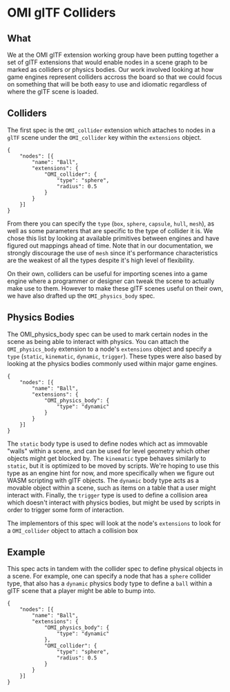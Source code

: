 # OMI glTF Colliders

## What

We at the OMI glTF extension working group have been putting together a set of glTF extensions that would enable nodes in a scene graph to be marked as colliders or physics bodies.
Our work involved looking at how game engines represent colliders accross the board so that we could focus on something that will be both easy to use and idiomatic regardless of where the glTF scene is loaded.

## Colliders

The first spec is the `OMI_collider` extension which attaches to nodes in a `glTF` scene under the `OMI_collider` key within the `extensions` object.

```json=
{
    "nodes": [{
        "name": "Ball",
        "extensions": {
            "OMI_collider": {
                "type": "sphere",
                "radius": 0.5
            }
        }
    }]
}
```

From there you can specify the `type` (`box`, `sphere`, `capsule`, `hull`, `mesh`), as well as some parameters that are specific to the type of collider it is.
We chose this list by looking at available primitives between engines and have figured out mappings ahead of time.
Note that in our documentation, we strongly discourage the use of `mesh` since it's performance characteristics are the weakest of all the types despite it's high level of flexibility.

On their own, colliders can be useful for importing scenes into a game engine where a programmer or designer can tweak the scene to actually make use to them.
However to make these glTF scenes useful on their own, we have also drafted up the `OMI_physics_body` spec.

## Physics Bodies

The OMI_physics_body spec can be used to mark certain nodes in the scene as being able to interact with physics.
You can attach the `OMI_physics_body` extension to a node's `extensions` object and specify a `type` (`static`, `kinematic`, `dynamic`, `trigger`).
These types were also based by looking at the physics bodies commonly used within major game engines.


```json=
{
    "nodes": [{
        "name": "Ball",
        "extensions": {
            "OMI_physics_body": {
                "type": "dynamic"
            }
        }
    }]
}
```


The `static` body type is used to define nodes which act as immovable "walls" within a scene, and can be used for level geometry which other objects might get blocked by.
The `kinematic` type behaves similarly to `static`, but it is optimized to be moved by scripts. We're hoping to use this type as an engine hint for now, and more specifically when we figure out WASM scripting with glTF objects.
The `dynamic` body type acts as a movable object within a scene, such as items on a table that a user might interact with.
Finally, the `trigger` type is used to define a collision area which doesn't interact with physics bodies, but might be used by scripts in order to trigger some form of interaction.

The implementors of this spec will look at the node's `extensions` to look for a `OMI_collider` object to attach a collision box

## Example

This spec acts in tandem with the collider spec to define physical objects in a scene.
For example, one can specify a node that has a `sphere` collider type, that also has a `dynamic` physics body type to define a `ball` within a glTF scene that a player might be able to bump into.

```json=
{
    "nodes": [{
        "name": "Ball",
        "extensions": {
            "OMI_physics_body": {
                "type": "dynamic"
            },
            "OMI_collider": {
                "type": "sphere",
                "radius": 0.5
            }
        }
    }]
}
```

